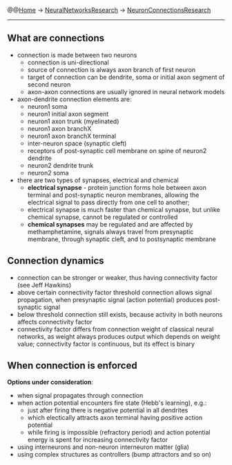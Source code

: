 @@[Home](Home.md) -> [NeuralNetworksResearch](NeuralNetworksResearch.md) -> [NeuronConnectionsResearch](NeuronConnectionsResearch.md)

---


## What are connections ##

  * connection is made between two neurons
    * connection is uni-directional
    * source of connection is always axon branch of first neuron
    * target of connection can be dendrite, soma or initial axon segment of second neuron
    * axon-axon connections are usually ignored in neural network models
  * axon-dendrite connection elements are:
    * neuron1 soma
    * neuron1 initial axon segment
    * neuron1 axon trunk (myelinated)
    * neuron1 axon branchX
    * neuron1 axon branchX terminal
    * inter-neuron space (synaptic cleft)
    * receptors of post-synaptic cell membrane on spine of neuron2 dendrite
    * neuron2 dendrite trunk
    * neuron2 soma
  * there are two types of synapses, electrical and chemical
    * **electrical synapse** - protein junction forms hole between axon terminal and post-synaptic neuron membranes, allowing the electrical signal to pass directly from one cell to another;
    * electrical synapse is much faster than chemical synapse, but unlike chemical synapse, cannot be regulated or controlled
    * **chemical synapses** may be regulated and are affected by methamphetamine, signals always travel from presynaptic membrane, through synaptic cleft, and to postsynaptic membrane

## Connection dynamics ##

  * connection can be stronger or weaker, thus having connectivity factor (see Jeff Hawkins)
  * above certain connectivity factor threshold connection allows signal propagation, when presynaptic signal (action potential) produces post-synaptic signal
  * below threshold connection still exists, because activity in both neurons affects connectivity factor
  * connectivity factor differs from connection weight of classical neural networks, as weight always produces output which depends on weight value; connectivity factor is continuous, but its effect is binary

## When connection is enforced ##

**Options under consideration**:
  * when signal propagates through connection
  * when action potential encounters fire state (Hebb's learning), e.g.:
    * just after firing there is negative potential in all dendrites
    * which electically attracts axon terminal having positive action potential
    * while firing is impossible (refractory period) and action potential energy is spent for increasing connectivity factor
  * using interneurons and non-neuron interneuron matter (glia)
  * using complex structures as controllers (bump attractors and so on)